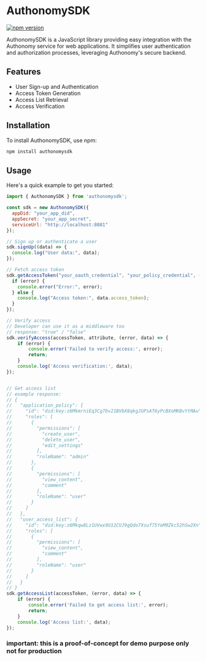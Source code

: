 # AuthonomySDK

[![npm version](https://badge.fury.io/js/authonomysdk.svg)](https://badge.fury.io/js/authonomysdk)

AuthonomySDK is a JavaScript library providing easy integration with the Authonomy service for web applications. It simplifies user authentication and authorization processes, leveraging Authonomy's secure backend.

## Features

- User Sign-up and Authentication
- Access Token Generation
- Access List Retrieval
- Access Verification

## Installation

To install AuthonomySDK, use npm:

```bash
npm install authonomysdk
```

## Usage

Here's a quick example to get you started:

```js
import { AuthonomySDK } from 'authonomysdk';

const sdk = new AuthonomySDK({
  appDid: "your_app_did",
  appSecret: "your_app_secret",
  serviceUrl: "http://localhost:8081"
});

// Sign up or authenticate a user
sdk.signUp((data) => {
  console.log("User data:", data);
});

// Fetch access token
sdk.getAccessToken("your_oauth_credential", "your_policy_credential", (error, data) => {
  if (error) {
    console.error("Error:", error);
  } else {
    console.log("Access token:", data.access_token);
  }
});

// Verify access
// Developer can use it as a middleware too
// response: "true" / "false" 
sdk.verifyAccess(accessToken, attribute, (error, data) => {
    if (error) {
        console.error('Failed to verify access:', error);
        return;
    }
    console.log('Access verification:', data);
});


// Get access list
// example response:
// {
//   "application_policy": {
//     "id": "did:key:z6MkmrniEq3Cg7bv21BVbX8qkgJUPsAT6yPcBXoMKBvYtMAu",
//     "roles": [
//       {
//         "permissions": [
//           "create_user",
//           "delete_user",
//           "edit_settings"
//         ],
//         "roleName": "admin"
//       },
//       {
//         "permissions": [
//           "view_content",
//           "comment"
//         ],
//         "roleName": "user"
//       }
//     ]
//   },
//   "user_access_list": {
//     "id": "did:key:z6Mkqw8Lz1UVwx9U12CUJ9gQdo7Xsuf75YeM9Zkc52hSw2Xn",
//     "roles": [
//       {
//         "permissions": [
//           "view_content",
//           "comment"
//         ],
//         "roleName": "user"
//       }
//     ]
//   }
// }
sdk.getAccessList(accessToken, (error, data) => {
    if (error) {
        console.error('Failed to get access list:', error);
        return;
    }
    console.log('Access list:', data);
});
```

### important: this is a proof-of-concept for demo purpose only not for production
